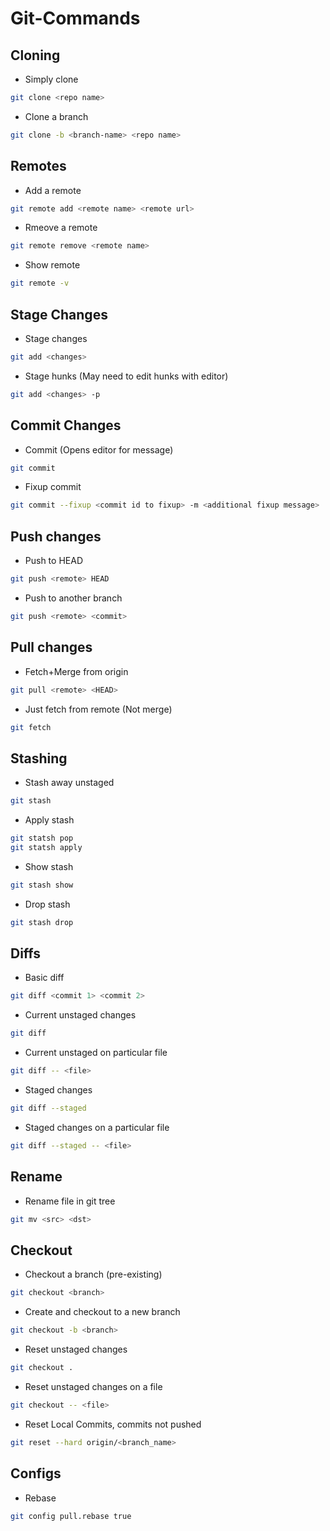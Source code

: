 # Git-Commands

## Cloning
* Simply clone
```bash
git clone <repo name>
```
* Clone a branch
```bash
git clone -b <branch-name> <repo name>
```

## Remotes
* Add a remote
```bash
git remote add <remote name> <remote url>
```
* Rmeove a remote
```bash
git remote remove <remote name>
```
* Show remote
```bash
git remote -v
```

## Stage Changes
* Stage changes
```bash
git add <changes>
```
* Stage hunks (May need to edit hunks with editor)
```bash
git add <changes> -p
```

## Commit Changes
* Commit (Opens editor for message)
```bash
git commit
```
* Fixup commit
```bash
git commit --fixup <commit id to fixup> -m <additional fixup message>
```

## Push changes
* Push to HEAD
```bash
git push <remote> HEAD
```
* Push to another branch
```bash
git push <remote> <commit>
```

## Pull changes
* Fetch+Merge from origin
```bash
git pull <remote> <HEAD>
```
* Just fetch from remote (Not merge)
```bash
git fetch
```
## Stashing
* Stash away unstaged
```bash
git stash
```
* Apply stash
```bash
git statsh pop
git statsh apply
```
* Show stash
```bash
git stash show
```
* Drop stash
```bash
git stash drop
```

## Diffs
* Basic diff
```bash
git diff <commit 1> <commit 2>
```
* Current unstaged changes
```bash
git diff
```
* Current unstaged on particular file
```bash
git diff -- <file>
```
* Staged changes
```bash
git diff --staged
```
* Staged changes on a particular file
```bash
git diff --staged -- <file>
```

## Rename
* Rename file in git tree
```bash
git mv <src> <dst>
```

## Checkout
* Checkout a branch (pre-existing)
```bash
git checkout <branch>
```
* Create and checkout to a new branch
```bash
git checkout -b <branch>
```
* Reset unstaged changes
```bash
git checkout .
```
* Reset unstaged changes on a file
```bash
git checkout -- <file>
```
* Reset Local Commits, commits not pushed
```bash
git reset --hard origin/<branch_name>
```
## Configs
* Rebase
```bash
git config pull.rebase true
```
